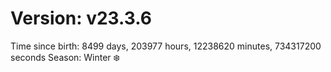 # Version: v23.3.6
Time since birth: 8499 days, 203977 hours, 12238620 minutes, 734317200 seconds
Season: Winter ❄️
